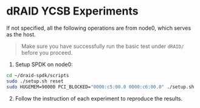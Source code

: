 # dRAID YCSB Experiments

If not specified, all the following operations are from node0, which serves as the host. 

>Make sure you have successfully run the basic test under `dRAID/` before you proceed.

1. Setup SPDK on node0:
```Bash
cd ~/draid-spdk/scripts
sudo ./setup.sh reset
sudo HUGEMEM=90000 PCI_BLOCKED="0000:c5:00.0 0000:c6:00.0" ./setup.sh
```

2. Follow the instruction of each experiment to reproduce the results.